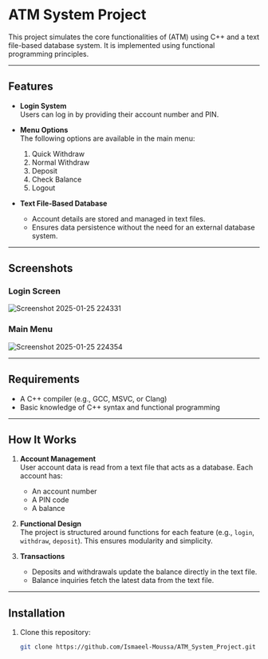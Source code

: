 # ATM System Project

This project simulates the core functionalities of (ATM) using C++ and a text file-based database system. It is implemented using functional programming principles.

---

## Features

- **Login System**  
  Users can log in by providing their account number and PIN.

- **Menu Options**  
  The following options are available in the main menu:
  1. Quick Withdraw  
  2. Normal Withdraw  
  3. Deposit  
  4. Check Balance  
  5. Logout

- **Text File-Based Database**  
  - Account details are stored and managed in text files.
  - Ensures data persistence without the need for an external database system.

---

## Screenshots

### Login Screen

![Screenshot 2025-01-25 224331](https://github.com/user-attachments/assets/9fba5d63-54a6-4769-b41b-821bc0185412)

### Main Menu
![Screenshot 2025-01-25 224354](https://github.com/user-attachments/assets/3301b0e7-5c7e-4b0e-bc4c-5ea615b11d76)

---

## Requirements

- A C++ compiler (e.g., GCC, MSVC, or Clang)
- Basic knowledge of C++ syntax and functional programming

---

## How It Works

1. **Account Management**  
   User account data is read from a text file that acts as a database. Each account has:
   - An account number
   - A PIN code
   - A balance

2. **Functional Design**  
   The project is structured around functions for each feature (e.g., `login`, `withdraw`, `deposit`). This ensures modularity and simplicity.

3. **Transactions**  
   - Deposits and withdrawals update the balance directly in the text file.
   - Balance inquiries fetch the latest data from the text file.

---

## Installation

1. Clone this repository:
   ```bash
   git clone https://github.com/Ismaeel-Moussa/ATM_System_Project.git
